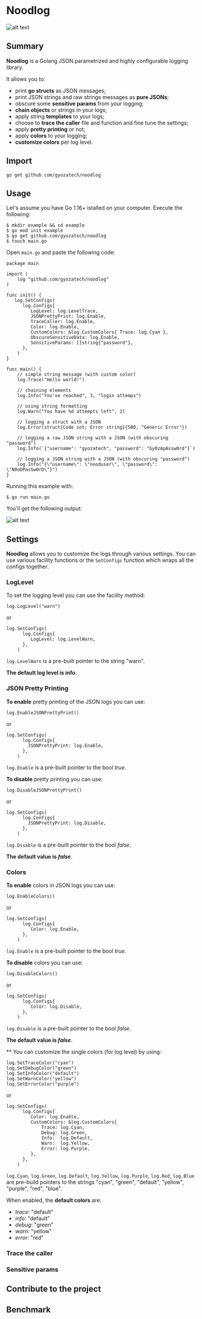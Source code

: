 # Noodlog

![alt text](assets/noodlogo.png?raw=true)

## Summary

**Noodlog** is a Golang JSON parametrized  and highly configurable logging library.

It allows you to:
- print **go structs** as JSON messages;
- print JSON strings and raw strings messages as **pure JSONs**;
- obscure some **sensitive params** from your logging;
- **chain objects** or strings in your logs;
- apply string **templates** to your logs;
- choose to **trace the caller** file and function and fine tune the settings;
- apply **pretty printing** or not;
- apply **colors** to your logging;
- **customize colors** per log level.

## Import 

``` go get github.com/gyozatech/noodlog ```

## Usage

Let's assume you have Go 1.16+ istalled on your computer.
Execute the following:

```shell
$ mkdir example && cd example
$ go mod init example
$ go get github.com/gyozatech/noodlog
$ touch main.go
```
Open `main.go` and paste the following code:

```golang
package main

import (
    log "github.com/gyozatech/noodlog"
)

func init() {
   log.SetConfigs(
      log.Configs{
         LogLevel: log.LevelTrace,
         JSONPrettyPrint: log.Enable,
         TraceCaller: log.Enable,
         Color: log.Enable,
         CustomColors: &log.CustomColors{ Trace: log.Cyan },
         ObscureSensitiveData: log.Enable,
         SensitiveParams: []string{"password"},
      },
    )
}

func main() {
    // simple string message (with custom color)
    log.Trace("Hello world!")
    
    // chaining elements
    log.Info("You've reached", 3, "login attemps")
    
    // using string formatting
    log.Warn("You have %d attempts left", 2)
    
    // logging a struct with a JSON
    log.Error(struct{Code int; Error string}{500, "Generic Error"})
    
    // logging a raw JSON string with a JSON (with obscuring "password")
    log.Info(`{"username": "gyozatech", "password": "Gy0zApAssw0rd"}`)
    
    // logging a JSON string with a JSON (with obscuring "password")
    log.Info("{\"username\": \"nooduser\", \"password\": \"N0oDPasSw0rD\"}")
}
```

Running this example with:
```shell
$ go run main.go
```
You'll get the following output:

![alt text](assets/example.png?raw=true)

## Settings

**Noodlog** allows you to customize the logs through various settings.
You can use various facility functions or the `SetConfigs` function which wraps all the configs together.

### LogLevel

To set the logging level you can use the facility method:

```golang
log.LogLevel("warn")
```
or

```golang
log.SetConfigs(
      log.Configs{
         LogLevel: log.LevelWarn,
      },
    )

```
`log.LevelWarn` is a pre-built pointer to the string "warn".

**The default log level is info**.

### JSON Pretty Printing

**To enable** pretty printing of the JSON logs you can use:

```golang
log.EnableJSONPrettyPrint()
```
or

```golang
log.SetConfigs(
      log.Configs{
        JSONPrettyPrint: log.Enable,
      },
    )

```
`log.Enable` is a pre-built pointer to the bool _true_.

**To disable** pretty printing you can use:

```golang
log.DisableJSONPrettyPrint()
```
or

```golang
log.SetConfigs(
      log.Configs{
        JSONPrettyPrint: log.Disable,
      },
    )

```
`log.Disable` is a pre-built pointer to the bool _false_.

**The default value is _false_**. 

### Colors

**To enable** colors in JSON logs you can use:

```golang
log.EnableColors()
```
or

```golang
log.SetConfigs(
      log.Configs{
         Color: log.Enable,
      },
    )

```
`log.Enable` is a pre-built pointer to the bool _true_.

**To disable** colors you can use:

```golang
log.DisableColors()
```
or

```golang
log.SetConfigs(
      log.Configs{
         Color: log.Disable,
      },
    )

```
`log.Disable` is a pre-built pointer to the bool _false_.

**The default value is _false_**. 

** You can customize the single colors (for log level) by using:

```golang
log.SetTraceColor("cyan")
log.SetDebugColor("green")
log.SetInfoColor("default")
log.SetWarnColor("yellow")
log.SetErrorColor("purple")
```
or
```golang
log.SetConfigs(
      log.Configs{
         Color: log.Enable,
         CustomColors: &log.CustomColors{ 
             Trace: log.Cyan, 
             Debug: log.Green,
             Info:  log.Default,
             Warn:  log.Yellow,
             Error: log.Purple,    
         },
      },
    )
```
`log.Cyan`, `log.Green`, `log.Default`, `log.Yellow`, `log.Purple`, `log.Red`, `log.Blue` are pre-build pointers to the strings "cyan", "green", "default", "yellow", "purple", "red", "blue".

When enabled, the **default colors** are:
- _trace_: "default"
- _info_:  "default"
- _debug_: "green"
- _warn_:  "yellow"
- _error_: "red"

### Trace the caller

### Sensitive params

## Contribute to the project

## Benchmark

